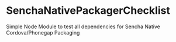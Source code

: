 SenchaNativePackagerChecklist
=============================

Simple Node Module to test all dependencies for Sencha Native Cordova/Phonegap Packaging
